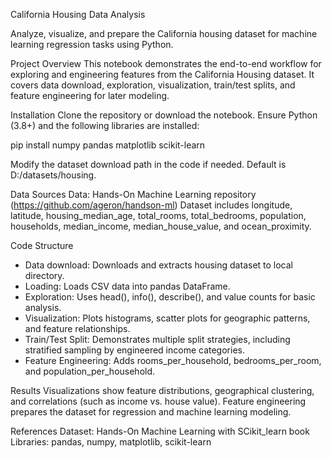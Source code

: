 California Housing Data Analysis

Analyze, visualize, and prepare the California housing dataset for machine learning regression tasks using Python.

Project Overview
This notebook demonstrates the end-to-end workflow for exploring and engineering features from the California Housing dataset. It covers data download, exploration, visualization, train/test splits, and feature engineering for later modeling.

Installation
Clone the repository or download the notebook. Ensure Python (3.8+) and the following libraries are installed:

pip install numpy pandas matplotlib scikit-learn

Modify the dataset download path in the code if needed. Default is D:/datasets/housing.

Data Sources
Data: Hands-On Machine Learning repository (https://github.com/ageron/handson-ml)
Dataset includes longitude, latitude, housing_median_age, total_rooms, total_bedrooms, population, households, median_income, median_house_value, and ocean_proximity.

Code Structure
- Data download: Downloads and extracts housing dataset to local directory.
- Loading: Loads CSV data into pandas DataFrame.
- Exploration: Uses head(), info(), describe(), and value counts for basic analysis.
- Visualization: Plots histograms, scatter plots for geographic patterns, and feature relationships.
- Train/Test Split: Demonstrates multiple split strategies, including stratified sampling by engineered income categories.
- Feature Engineering: Adds rooms_per_household, bedrooms_per_room, and population_per_household.

Results
Visualizations show feature distributions, geographical clustering, and correlations (such as income vs. house value).
Feature engineering prepares the dataset for regression and machine learning modeling.

References
Dataset: Hands-On Machine Learning with SCikit_learn book
Libraries: pandas, numpy, matplotlib, scikit-learn

